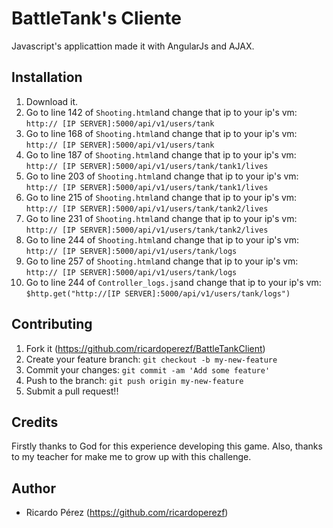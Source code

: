 # BattleTank's Cliente
Javascript's applicattion made it with AngularJs and AJAX.
## Installation
1. Download it.
2. Go to line 142 of `Shooting.html`and change that ip to your ip's vm: `http:// [IP SERVER]:5000/api/v1/users/tank`
3. Go to line 168 of `Shooting.html`and change that ip to your ip's vm: `http:// [IP SERVER]:5000/api/v1/users/tank`
4. Go to line 187 of `Shooting.html`and change that ip to your ip's vm: `http:// [IP SERVER]:5000/api/v1/users/tank/tank1/lives`
5. Go to line 203 of `Shooting.html`and change that ip to your ip's vm: `http:// [IP SERVER]:5000/api/v1/users/tank/tank1/lives`
6. Go to line 215 of `Shooting.html`and change that ip to your ip's vm: `http:// [IP SERVER]:5000/api/v1/users/tank/tank2/lives`
7. Go to line 231 of `Shooting.html`and change that ip to your ip's vm: `http:// [IP SERVER]:5000/api/v1/users/tank/tank2/lives`
8. Go to line 244 of `Shooting.html`and change that ip to your ip's vm: `http:// [IP SERVER]:5000/api/v1/users/tank/logs`
9. Go to line 257 of `Shooting.html`and change that ip to your ip's vm: `http:// [IP SERVER]:5000/api/v1/users/tank/logs`
10. Go to line 244 of `Controller_logs.js`and change that ip to your ip's vm: `$http.get("http://[IP SERVER]:5000/api/v1/users/tank/logs")`

## Contributing
1. Fork it (<https://github.com/ricardoperezf/BattleTankClient>)
2. Create your feature branch: `git checkout -b my-new-feature`
3. Commit your changes: `git commit -am 'Add some feature'`
4. Push to the branch: `git push origin my-new-feature`
5. Submit a pull request!!

## Credits
Firstly thanks to God for this experience developing this game. Also, thanks to my teacher for make me to grow up with this challenge.

## Author
- Ricardo Pérez (<https://github.com/ricardoperezf>)
